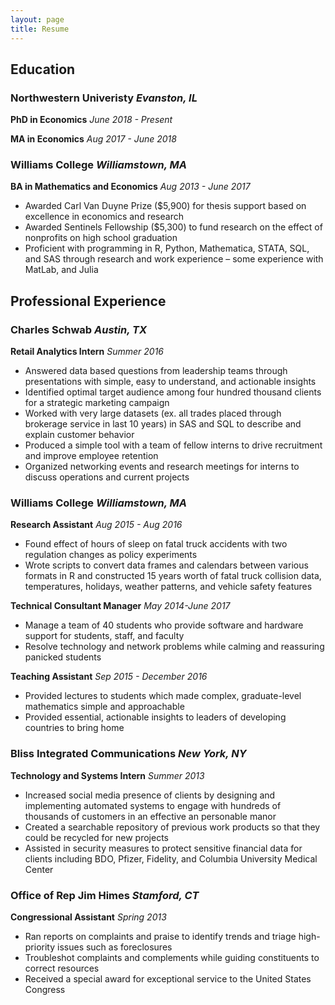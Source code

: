 ```yaml
---
layout: page
title: Resume
---
```

<div class="resume" markdown="1">

Education
---------

### Northwestern Univeristy *Evanston, IL*

**PhD in Economics** *June 2018 - Present*

**MA in Economics** *Aug 2017 - June 2018*

### Williams College *Williamstown, MA*

**BA in Mathematics and Economics** *Aug 2013 - June 2017*

*   Awarded Carl Van Duyne Prize ($5,900) for thesis support based on excellence in economics and research
*   Awarded Sentinels Fellowship ($5,300) to fund research on the effect of nonprofits on high school graduation
*   Proficient with programming in R, Python, Mathematica, STATA, SQL, and SAS through research and work experience – some experience with MatLab, and Julia


Professional Experience
-----------------------
    
### Charles Schwab *Austin, TX*

**Retail Analytics Intern** *Summer 2016*

*   Answered data based questions from leadership teams through presentations with simple, easy to understand, and actionable insights
*   Identified optimal target audience among four hundred thousand clients for a strategic marketing campaign    
*   Worked with very large datasets (ex. all trades placed through brokerage service in last 10 years) in SAS and SQL to describe and explain customer behavior   
*   Produced a simple tool with a team of fellow interns to drive recruitment and improve employee retention
*   Organized networking events and research meetings for interns to discuss operations and current projects

### Williams College *Williamstown, MA*

**Research Assistant** *Aug 2015 - Aug 2016* 
 
*   Found effect of hours of sleep on fatal truck accidents with two regulation changes as policy experiments
*   Wrote scripts to convert data frames and calendars between various formats in R and constructed 15 years worth of fatal truck collision data, temperatures, holidays, weather patterns, and vehicle safety features   

**Technical Consultant Manager** *May 2014-June 2017*

*   Manage a team of 40 students who provide software and hardware support for students, staff, and faculty    
*   Resolve technology and network problems while calming and reassuring panicked students

**Teaching Assistant** *Sep 2015 - December 2016*      

*   Provided lectures to students which made complex, graduate-level mathematics simple and approachable    
*   Provided essential, actionable insights to leaders of developing countries to bring home

### Bliss Integrated Communications *New York, NY*

**Technology and Systems Intern** *Summer 2013* 

*   Increased social media presence of clients by designing and implementing automated systems to engage with hundreds of thousands of customers in an effective an personable manor  
*   Created a searchable repository of previous work products so that they could be recycled for new projects    
*   Assisted in security measures to protect sensitive financial data for clients including BDO, Pfizer, Fidelity, and Columbia University Medical Center

### Office of Rep Jim Himes *Stamford, CT*

**Congressional Assistant** *Spring 2013*

*   Ran reports on complaints and praise to identify trends and triage high-priority issues such as foreclosures    
*   Troubleshot complaints and complements while guiding constituents to correct resources   
*   Received a special award for exceptional service to the United States Congress

</div>